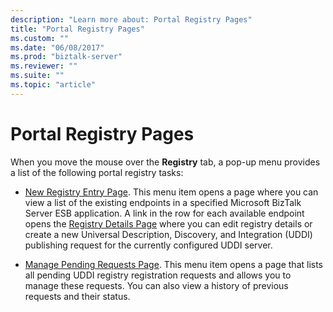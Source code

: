 ```yaml
---
description: "Learn more about: Portal Registry Pages"
title: "Portal Registry Pages"
ms.custom: ""
ms.date: "06/08/2017"
ms.prod: "biztalk-server"
ms.reviewer: ""
ms.suite: ""
ms.topic: "article"
---
```

# Portal Registry Pages
When you move the mouse over the **Registry** tab, a pop-up menu provides a list of the following portal registry tasks:  
  
-   [New Registry Entry Page](../esb-toolkit/new-registry-entry-page.md). This menu item opens a page where you can view a list of the existing endpoints in a specified Microsoft BizTalk Server ESB application. A link in the row for each available endpoint opens the [Registry Details Page](../esb-toolkit/registry-details-page.md) where you can edit registry details or create a new Universal Description, Discovery, and Integration (UDDI) publishing request for the currently configured UDDI server.  
  
-   [Manage Pending Requests Page](../esb-toolkit/manage-pending-requests-page.md). This menu item opens a page that lists all pending UDDI registry registration requests and allows you to manage these requests. You can also view a history of previous requests and their status.
